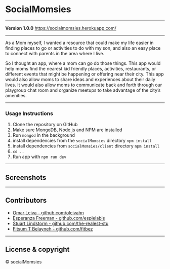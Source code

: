 # SocialMomsies

---

**Version 1.0.0**
https://socialmomsies.herokuapp.com/

---
As a Mom myself, I wanted a resource that could make my life easier in finding places to go or activities to do with my son, and also an easy place to connect with parents in the area where I live.

So I thought an  app, where a mom can go  do those things. This app would help moms find the nearest kid friendly places, activities, restaurants, or different events that might be happening or offering near their city.
This app would also allow moms to share ideas and experiences about their daily lives. It would also allow moms to communicate back and forth through our playgroup chat room and organize meetups to take advantage of the city’s amenities.

---

### Usage Instructions

1. Clone the repository on GitHub
2. Make sure MongoDB, Node.js and NPM are installed
3. Run `mongod` in the background
4. install dependencies from the `socialMomsies` directory `npm install`
5. install dependencies from `socialMomsies/client` directory `npm install`
6. `cd ..`
7. Run app with `npm run dev`

---

## Screenshots

---

## Contributors

- [Omar Leiva - github.com/oleivahn](https://github.com/oleivahn)
- [Esperanza Freeman - github.com/espielabis](https://github.com/espielabis)
- [Stuart Lindstorm - github.com/the-realest-stu](https://github.com/the-realest-stu)
- [Fitsum T Belayneh - github.com/fitbez](https://github.com/fitbez)

---

## License & copyright

© socialMomsies
